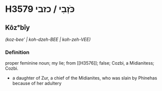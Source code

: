 # H3579 כֹּזְבִי / כזבי

## Kôzᵉbîy

_(koz-bee' | koh-dzeh-BEE | koh-zeh-VEE)_

### Definition

proper feminine noun; my lie; from [[H3576]]; false; Cozbi, a Midianitess; Cozbi.

- a daughter of Zur, a chief of the Midianites, who was slain by Phinehas because of her adultery

